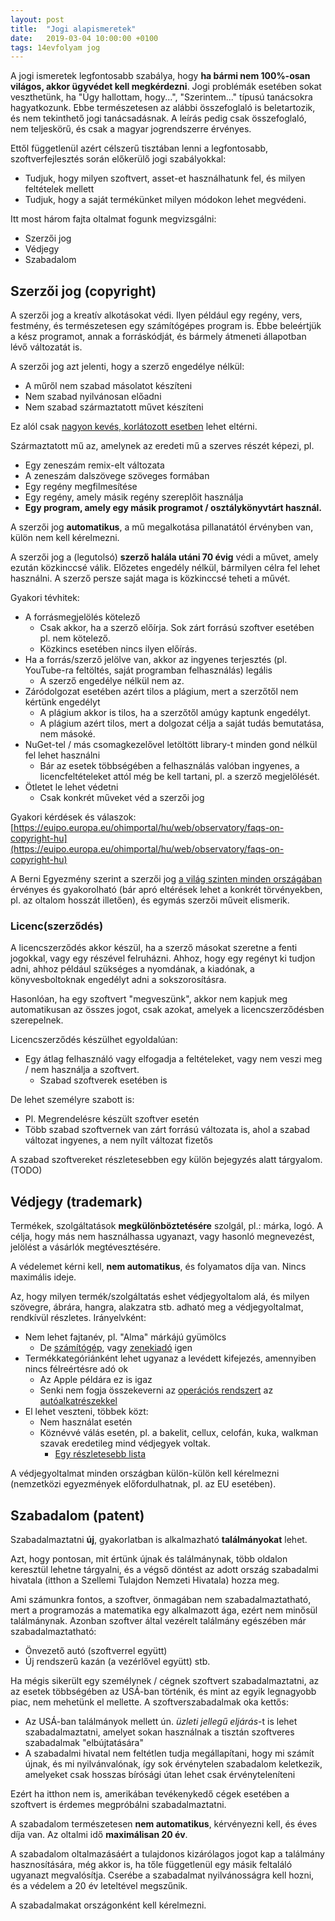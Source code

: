 ```yaml
---
layout: post
title:  "Jogi alapismeretek"
date:   2019-03-04 10:00:00 +0100
tags: 14evfolyam jog
---
```


A jogi ismeretek legfontosabb szabálya, hogy **ha bármi nem 100%-osan világos, akkor ügyvédet kell megkérdezni**. Jogi problémák esetében sokat veszthetünk, ha "Úgy hallottam, hogy...", "Szerintem..." típusú tanácsokra hagyatkozunk. Ebbe természetesen az alábbi összefoglaló is beletartozik, és nem tekinthető jogi tanácsadásnak. A leírás pedig csak összefoglaló, nem teljeskörű, és csak a magyar jogrendszerre érvényes.

Ettől függetlenül azért célszerű tisztában lenni a legfontosabb, szoftverfejlesztés során előkerülő jogi szabályokkal:

* Tudjuk, hogy milyen szoftvert, asset-et használhatunk fel, és milyen feltételek mellett
* Tudjuk, hogy a saját termékünket milyen módokon lehet megvédeni.

Itt most három fajta oltalmat fogunk megvizsgálni:

* Szerzői jog
* Védjegy
* Szabadalom

## Szerzői jog (copyright)

A szerzői jog a kreatív alkotásokat védi. Ilyen például egy regény, vers, festmény, és természetesen egy számítógépes program is. Ebbe beleértjük a kész programot, annak a forráskódját, és bármely átmeneti állapotban lévő változatát is.

A szerzői jog azt jelenti, hogy a szerző engedélye nélkül:

* A műről nem szabad másolatot készíteni
* Nem szabad nyilvánosan előadni
* Nem szabad származtatott művet készíteni

Ez alól csak [nagyon kevés, korlátozott esetben](https://hu.wikipedia.org/wiki/Szerz%C5%91i_jog#A_szabad_felhaszn%C3%A1l%C3%A1s) lehet eltérni.

Származtatott mű az, amelynek az eredeti mű a szerves részét képezi, pl.
* Egy zeneszám remix-elt változata
* A zeneszám dalszövege szöveges formában
* Egy regény megfilmesítése
* Egy regény, amely másik regény szereplőit használja
* **Egy program, amely egy másik programot / osztálykönyvtárt használ.**

A szerzői jog **automatikus**, a mű megalkotása pillanatától érvényben van, külön nem kell kérelmezni.

A szerzői jog a (legutolsó) **szerző halála utáni 70 évig** védi a művet, amely ezután közkinccsé válik. Előzetes engedély nélkül, bármilyen célra fel lehet használni. A szerző persze saját maga is közkinccsé teheti a művét.

Gyakori tévhitek:

* A forrásmegjelölés kötelező
  * Csak akkor, ha a szerző előírja. Sok zárt forrású szoftver esetében pl. nem kötelező.
  * Közkincs esetében nincs ilyen előírás.
* Ha a forrás/szerző jelölve van, akkor az ingyenes terjesztés (pl. YouTube-ra feltöltés, saját programban felhasználás) legális
  * A szerző engedélye nélkül nem az.
* Záródolgozat esetében azért tilos a plágium, mert a szerzőtől nem kértünk engedélyt
  * A plágium akkor is tilos, ha a szerzőtől amúgy kaptunk engedélyt.
  * A plágium azért tilos, mert a dolgozat célja a saját tudás bemutatása, nem másoké.
* NuGet-tel / más csomagkezelővel letöltött library-t minden gond nélkül fel lehet használni
  * Bár az esetek többségében a felhasználás valóban ingyenes, a licencfeltételeket attól még be kell tartani, pl. a szerző megjelölését.
* Ötletet le lehet védetni
  * Csak konkrét műveket véd a szerzői jog

Gyakori kérdések és válaszok:  
[https://euipo.europa.eu/ohimportal/hu/web/observatory/faqs-on-copyright-hu](https://euipo.europa.eu/ohimportal/hu/web/observatory/faqs-on-copyright-hu)

A Berni Egyezmény szerint a szerzői jog [a világ szinten minden országában](https://en.wikipedia.org/wiki/Berne_Convention#/media/File:Berne_Convention_signatories.svg) érvényes és gyakorolható (bár apró eltérések lehet a konkrét törvényekben, pl. az oltalom hosszát illetően), és egymás szerzői műveit elismerik.

### Licenc(szerződés)

A licencszerződés akkor készül, ha a szerző másokat szeretne a fenti jogokkal, vagy egy részével felruházni. Ahhoz, hogy egy regényt ki tudjon adni, ahhoz például szükséges a nyomdának, a kiadónak, a könyvesboltoknak engedélyt adni a sokszorosításra.

Hasonlóan, ha egy szoftvert "megveszünk", akkor nem kapjuk meg automatikusan az összes jogot, csak azokat, amelyek a licencszerződésben szerepelnek.

Licencszerződés készülhet egyoldalúan:

* Egy átlag felhasználó vagy elfogadja a feltételeket, vagy nem veszi meg / nem használja a szoftvert.
  * Szabad szoftverek esetében is

De lehet személyre szabott is:

* Pl. Megrendelésre készült szoftver esetén
* Több szabad szoftvernek van zárt forrású változata is, ahol a szabad változat ingyenes, a nem nyílt változat fizetős

A szabad szoftvereket részletesebben egy külön bejegyzés alatt tárgyalom. (TODO)

## Védjegy (trademark)

Termékek, szolgáltatások **megkülönböztetésére** szolgál, pl.: márka, logó. A célja, hogy más nem használhassa ugyanazt, vagy hasonló megnevezést, jelölést a vásárlók megtévesztésére.

A védelemet kérni kell, **nem automatikus**, és folyamatos díja van. Nincs maximális ideje.

Az, hogy milyen termék/szolgáltatás eshet védjegyoltalom alá, és milyen szövegre, ábrára, hangra, alakzatra stb. adható meg a védjegyoltalmat, rendkívül részletes. Irányelvként:
* Nem lehet fajtanév, pl. "Alma" márkájú gyümölcs
  * De [számítógép](https://en.wikipedia.org/wiki/Apple_Inc.), vagy [zenekiadó](https://en.wikipedia.org/wiki/Apple_Records) igen
* Termékkategóriánként lehet ugyanaz a levédett kifejezés, amennyiben nincs félreértésre adó ok
  * Az Apple példára ez is igaz
  * Senki nem fogja összekeverni az [operációs rendszert](https://en.wikipedia.org/wiki/Unix) az [autóalkatrészekkel](https://www.unixauto.hu/)
* El lehet veszteni, többek közt:
  * Nem használat esetén
  * Köznévvé válás esetén, pl. a bakelit, cellux, celofán, kuka, walkman szavak eredetileg mind védjegyek voltak.
    * [Egy részletesebb lista](https://hu.wikipedia.org/wiki/Fajtan%C3%A9vv%C3%A9_v%C3%A1lt_v%C3%A9djegy#P%C3%A9ld%C3%A1k_fajtan%C3%A9vv%C3%A9_v%C3%A1lt_v%C3%A9djegyekre)

A védjegyoltalmat minden országban külön-külön kell kérelmezni (nemzetközi egyezmények előfordulhatnak, pl. az EU esetében).

## Szabadalom (patent)

Szabadalmaztatni **új**, gyakorlatban is alkalmazható **találmányokat** lehet.

Azt, hogy pontosan, mit értünk újnak és találmánynak, több oldalon keresztül lehetne tárgyalni, és a végső döntést az adott ország szabadalmi hivatala (itthon a Szellemi Tulajdon Nemzeti Hivatala) hozza meg.

Ami számunkra fontos, a szoftver, önmagában nem szabadalmaztatható, mert a programozás a matematika egy alkalmazott ága, ezért nem minősül találmánynak. Azonban szoftver által vezérelt találmány egészében már szabadalmaztatható:
* Önvezető autó (szoftverrel együtt)
* Új rendszerű kazán (a vezérlővel együtt) stb.

Ha mégis sikerült egy személynek / cégnek szoftvert szabadalmaztatni, az az esetek többségében az USÁ-ban történik, és mint az egyik legnagyobb piac, nem mehetünk el mellette. A szoftverszabadalmak oka kettős:

* Az USÁ-ban találmányok mellett ún. _üzleti jellegű eljárás_-t is lehet szabadalmaztatni, amelyet sokan használnak a tisztán szoftveres szabadalmak "elbújtatására"
* A szabadalmi hivatal nem feltétlen tudja megállapítani, hogy mi számít újnak, és mi nyilvánvalónak, így sok érvénytelen szabadalom keletkezik, amelyeket csak hosszas bírósági útan lehet csak érvényteleníteni

Ezért ha itthon nem is, amerikában tevékenykedő cégek esetében a szoftvert is érdemes megpróbálni szabadalmaztatni.

A szabadalom természetesen **nem automatikus**, kérvényezni kell, és éves díja van. Az oltalmi idő **maximálisan 20 év**.

A szabadalom oltalmazásáért a tulajdonos kizárólagos jogot kap a találmány hasznosítására, még akkor is, ha tőle függetlenül egy másik feltaláló ugyanazt megvalósítja. Cserébe a szabadalmat nyilvánosságra kell hozni, és a védelem a 20 év leteltével megszűnik.

A szabadalmakat országonként kell kérelmezni.
